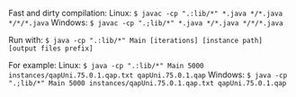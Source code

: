 Fast and dirty compilation:
Linux:
```$ javac -cp ".:lib/*" *.java */*.java */*/*.java```
Windows:
```$ javac -cp ".;lib/*" *.java */*.java */*/*.java```

Run with:
```$ java -cp ".:lib/*" Main [iterations] [instance path] [output files prefix]```

For example:
Linux:
```$ java -cp ".:lib/*" Main 5000 instances/qapUni.75.0.1.qap.txt qapUni.75.0.1.qap```
Windows:
```$ java -cp ".;lib/*" Main 5000 instances/qapUni.75.0.1.qap.txt qapUni.75.0.1.qap```
